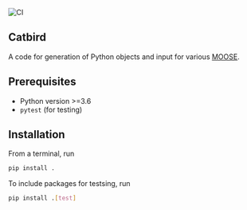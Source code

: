 ![CI](https://github.com/pshriwise/catbird/actions/workflows/ci/badge.svg)

Catbird
-------

A code for generation of Python objects and input for various [MOOSE](https://moose.inl.gov/SitePages/Home.aspx).

Prerequisites
-------------

  - Python version >=3.6
  - `pytest` (for testing)

Installation
------------

From a terminal, run

```bash
pip install .
```

To include packages for testsing, run

```bash
pip install .[test]
```
